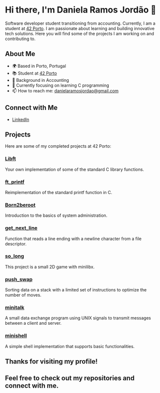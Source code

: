 # Hi there, I'm Daniela Ramos Jordão 👋

Software developer student transitioning from accounting. Currently, I am a student at [42 Porto](https://www.42porto.com). I am passionate about learning and building innovative tech solutions. Here you will find some of the projects I am working on and contributing to.

## About Me

- 🌍 Based in Porto, Portugal
- 📚 Student at [42 Porto](https://www.42porto.com)
- 💼 Background in Accounting
- 🌱 Currently focusing on learning C programming
- 📫 How to reach me: [danielaramosjordao@gmail.com](mailto:danielaramosjordao@gmail.com)
  
## Connect with Me

- [LinkedIn](https://linkedin.com/in/daniela-ramos-jordao/)

## Projects

Here are some of my completed projects at 42 Porto:

### [Libft](https://github.com/danielarjordao/Libft.git)
Your own implementation of some of the standard C library functions.

### [ft_printf](https://github.com/danielarjordao/ft_printf.git)
Reimplementation of the standard printf function in C.

### [Born2beroot](https://github.com/danielarjordao/Born2beroot.git)
Introduction to the basics of system administration.

### [get_next_line](https://github.com/danielarjordao/get_next_line.git)
Function that reads a line ending with a newline character from a file descriptor.

### [so_long](https://github.com/danielarjordao/so_long)
This project is a small 2D game with minilibx.

### [push_swap](https://github.com/danielarjordao/push_swap)
Sorting data on a stack with a limited set of instructions to optimize the number of moves.

### [minitalk](https://github.com/danielarjordao/minitalk)
A small data exchange program using UNIX signals to transmit messages between a client and server.

### [minishell](https://github.com/danielarjordao/minishell)
A simple shell implementation that supports basic functionalities.



## Thanks for visiting my profile! 
## Feel free to check out my repositories and connect with me.
